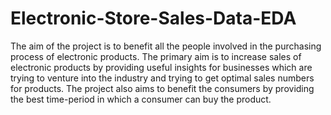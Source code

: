 # Electronic-Store-Sales-Data-EDA
The aim of the project is to benefit all the people involved in the purchasing process of electronic products. The primary aim is to increase sales of electronic products by providing useful insights for businesses which are trying to venture into the industry and trying to get optimal sales numbers for products. The project also aims to benefit the consumers by providing the best time-period in which a consumer can buy the product.
